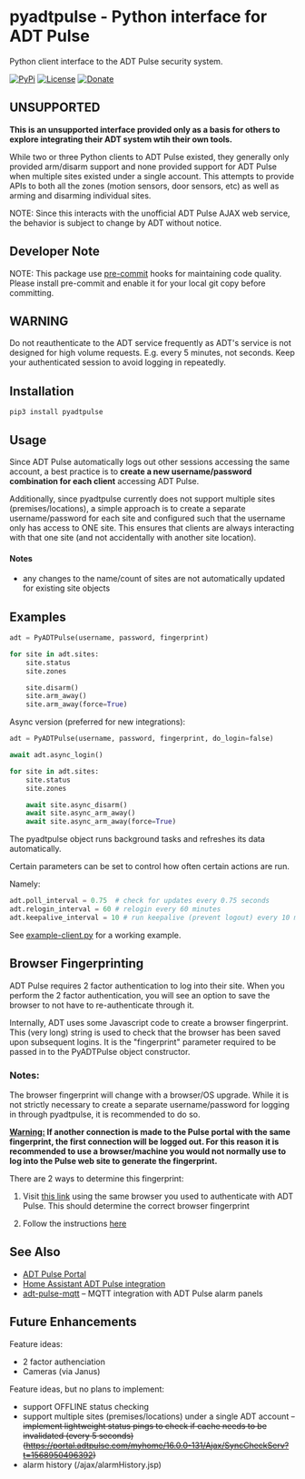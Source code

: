 # pyadtpulse - Python interface for ADT Pulse

Python client interface to the ADT Pulse security system.

[![PyPi](https://img.shields.io/pypi/v/pyadtpulse.svg)](https://pypi.python.org/pypi/pyadtpulse)
[![License](https://img.shields.io/badge/License-Apache%202.0-blue.svg)](https://opensource.org/licenses/Apache-2.0)
[![Donate](https://img.shields.io/badge/Donate-PayPal-green.svg)](https://www.paypal.com/cgi-bin/webscr?cmd=_donations&business=WREP29UDAMB6G)

## UNSUPPORTED

**This is an unsupported interface provided only as a basis for others to explore integrating
their ADT system wtih their own tools.**

While two or three Python clients to ADT Pulse existed, they generally only provided
arm/disarm support and none provided support for ADT Pulse when multiple sites existed
under a single account. This attempts to provide APIs to both all the zones (motion
sensors, door sensors, etc) as well as arming and disarming individual sites.

NOTE: Since this interacts with the unofficial ADT Pulse AJAX web service, the
behavior is subject to change by ADT without notice.

## Developer Note

NOTE: This package use [pre-commit](https://pre-commit.com/) hooks for maintaining code quality.
Please install pre-commit and enable it for your local git copy before committing.

## WARNING

Do not reauthenticate to the ADT service frequently as ADT's service is not designed for high volume requests. E.g. every 5 minutes, not seconds. Keep your authenticated session to avoid logging in repeatedly.

## Installation

```
pip3 install pyadtpulse
```

## Usage

Since ADT Pulse automatically logs out other sessions accessing the same account, a best practice is
to **create a new username/password combination for each client** accessing ADT Pulse.

Additionally, since pyadtpulse currently does not support multiple sites (premises/locations), a
simple approach is to create a separate username/password for each site and configured such that
the username only has access to ONE site. This ensures that clients are always interacting with
that one site (and not accidentally with another site location).

#### Notes

- any changes to the name/count of sites are not automatically updated for existing site objects

## Examples

```python
adt = PyADTPulse(username, password, fingerprint)

for site in adt.sites:
    site.status
    site.zones

    site.disarm()
    site.arm_away()
    site.arm_away(force=True)
```

Async version (preferred for new integrations):

```python
adt = PyADTPulse(username, password, fingerprint, do_login=false)

await adt.async_login()

for site in adt.sites:
    site.status
    site.zones

    await site.async_disarm()
    await site.async_arm_away()
    await site.async_arm_away(force=True)
```

The pyadtpulse object runs background tasks and refreshes its data automatically.

Certain parameters can be set to control how often certain actions are run.

Namely:

```python
adt.poll_interval = 0.75  # check for updates every 0.75 seconds
adt.relogin_interval = 60 # relogin every 60 minutes
adt.keepalive_interval = 10 # run keepalive (prevent logout) every 10 minutes
```

See [example-client.py](example-client.py) for a working example.

## Browser Fingerprinting

ADT Pulse requires 2 factor authentication to log into their site. When you perform the 2 factor authentication, you will see an option to save the browser to not have to re-authenticate through it.

Internally, ADT uses some Javascript code to create a browser fingerprint. This (very long) string is used to check that the browser has been saved upon subsequent logins. It is the "fingerprint" parameter required to be passed in to the PyADTPulse object constructor.

### Notes:

The browser fingerprint will change with a browser/OS upgrade.  While it is not strictly necessary to create a separate username/password for logging in through pyadtpulse, it is recommended to do so.

**<ins>Warning:</ins> If another connection is made to the Pulse portal with the same fingerprint, the first connection will be logged out.  For this reason it is recommended to use a browser/machine you would not normally use to log into the Pulse web site to generate the fingerprint.**


There are 2 ways to determine this fingerprint:

1. Visit [this link](https://rawcdn.githack.com/rlippmann/pyadtpulse/b3a0e7097e22446623d170f0a971726fbedb6a2d/doc/browser_fingerprint.html) using the same browser you used to authenticate with ADT Pulse. This should determine the correct browser fingerprint

2. Follow the instructions [here](https://github.com/mrjackyliang/homebridge-adt-pulse#configure-2-factor-authentication)

## See Also

- [ADT Pulse Portal](https://portal.adtpulse.com/)
- [Home Assistant ADT Pulse integration](https://github.com/rsnodgrass/hass-adtpulse/)
- [adt-pulse-mqtt](https://github.com/haruny/adt-pulse-mqtt) – MQTT integration with ADT Pulse alarm panels

## Future Enhancements

Feature ideas:

- 2 factor authenciation
- Cameras (via Janus)

Feature ideas, but no plans to implement:

- support OFFLINE status checking
- support multiple sites (premises/locations) under a single ADT account
  ~~- implement lightweight status pings to check if cache needs to be invalidated (every 5 seconds) (https://portal.adtpulse.com/myhome/16.0.0-131/Ajax/SyncCheckServ?t=1568950496392)~~
- alarm history (/ajax/alarmHistory.jsp)
